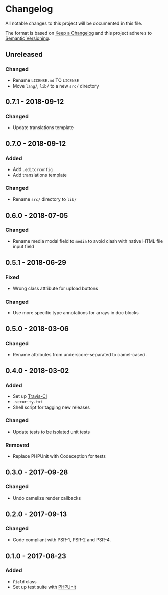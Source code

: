 # Changelog
All notable changes to this project will be documented in this file.

The format is based on [Keep a Changelog](http://keepachangelog.com/en/1.0.0/)
and this project adheres to [Semantic Versioning](http://semver.org/spec/v2.0.0.html).

## Unreleased

### Changed
- Rename `LICENSE.md` TO `LICENSE`
- Move `lang/`, `lib/` to a new `src/` directory

## 0.7.1 - 2018-09-12

### Changed
- Update translations template

## 0.7.0 - 2018-09-12

### Added
- Add `.editorconfig`
- Add translations template

### Changed
- Rename `src/` directory to `lib/`

## 0.6.0 - 2018-07-05

### Changed
- Rename media modal field to `media` to avoid clash with native HTML file input field

## 0.5.1 - 2018-06-29

### Fixed
- Wrong class attribute for upload buttons

### Changed
- Use more specific type annotations for arrays in doc blocks

## 0.5.0 - 2018-03-06

### Changed
- Rename attributes from underscore-separated to camel-cased.

## 0.4.0 - 2018-03-02

### Added
- Set up [Travis-CI](https://travis-ci.org/GrottoPress/wordpress-field)
- `.security.txt`
- Shell script for tagging new releases

### Changed
- Update tests to be isolated unit tests

### Removed
- Replace PHPUnit with Codeception for tests

## 0.3.0 - 2017-09-28
### Changed
- Undo camelize render callbacks

## 0.2.0 - 2017-09-13
### Changed
- Code compliant with PSR-1, PSR-2 and PSR-4.

## 0.1.0 - 2017-08-23
### Added
- `Field` class
- Set up test suite with [PHPUnit](https://phpunit.de)
